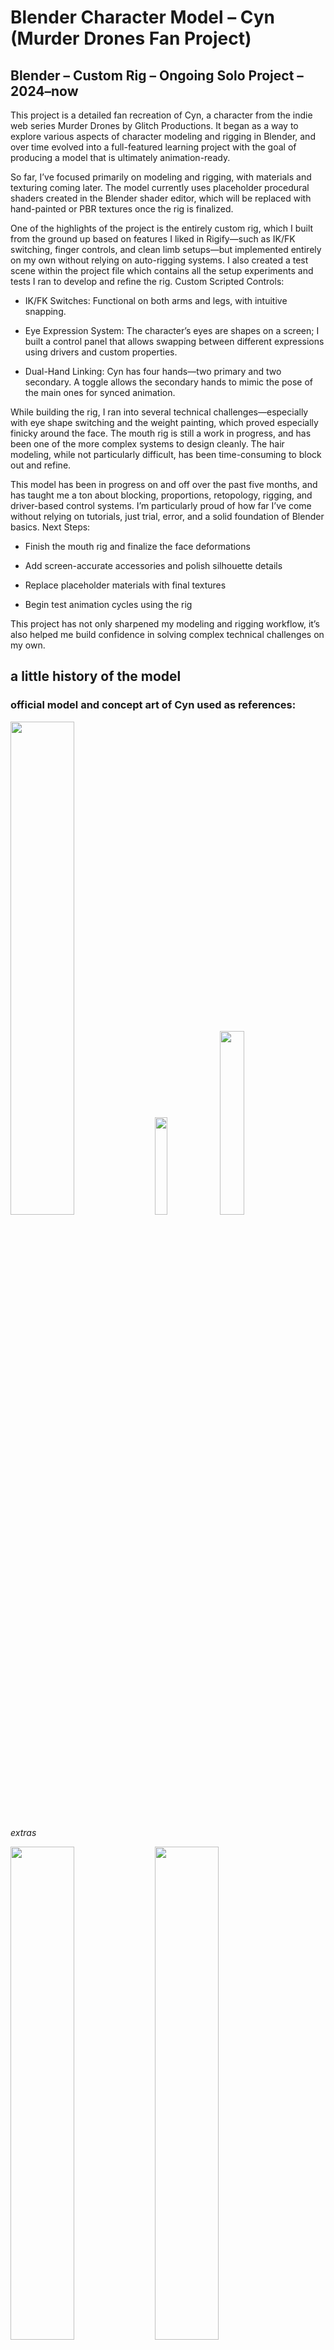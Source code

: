 # Blender Character Model – Cyn (Murder Drones Fan Project)

## Blender – Custom Rig – Ongoing Solo Project – 2024–now

This project is a detailed fan recreation of Cyn, a character from the indie web series Murder Drones by Glitch Productions. It began as a way to explore various aspects of character modeling and rigging in Blender, and over time evolved into a full-featured learning project with the goal of producing a model that is ultimately animation-ready.

So far, I’ve focused primarily on modeling and rigging, with materials and texturing coming later. The model currently uses placeholder procedural shaders created in the Blender shader editor, which will be replaced with hand-painted or PBR textures once the rig is finalized.

One of the highlights of the project is the entirely custom rig, which I built from the ground up based on features I liked in Rigify—such as IK/FK switching, finger controls, and clean limb setups—but implemented entirely on my own without relying on auto-rigging systems. I also created a test scene within the project file which contains all the setup experiments and tests I ran to develop and refine the rig.
Custom Scripted Controls:

- IK/FK Switches: Functional on both arms and legs, with intuitive snapping.

- Eye Expression System: The character’s eyes are shapes on a screen; I built a control panel that allows swapping between different expressions using drivers and custom properties.

- Dual-Hand Linking: Cyn has four hands—two primary and two secondary. A toggle allows the secondary hands to mimic the pose of the main ones for synced animation.

While building the rig, I ran into several technical challenges—especially with eye shape switching and the weight painting, which proved especially finicky around the face. The mouth rig is still a work in progress, and has been one of the more complex systems to design cleanly. The hair modeling, while not particularly difficult, has been time-consuming to block out and refine.

This model has been in progress on and off over the past five months, and has taught me a ton about blocking, proportions, retopology, rigging, and driver-based control systems. I’m particularly proud of how far I’ve come without relying on tutorials, just trial, error, and a solid foundation of Blender basics.
Next Steps:

- Finish the mouth rig and finalize the face deformations

- Add screen-accurate accessories and polish silhouette details

- Replace placeholder materials with final textures

- Begin test animation cycles using the rig

This project has not only sharpened my modeling and rigging workflow, it’s also helped me build confidence in solving complex technical challenges on my own.

## a little history of the model

### official model and concept art of Cyn used as references: 


<img src="./images/cyn-concept.webp" width="45%"/>

<img src="./images/cyn_teaser.webp" width="20%"/>
<img src="./images/Cyn_Art.jpg" width="27.5%"/>

*extras*

<img src="./images/heart.webp" width="45%"/>
<img src="./images/hand_tentacle.jpg" width="45%"/>

Why i find the face so complicated:

- from wide toothy grin taking up the whole bottom part of the face

<img src="./images/cyn_grin.webp" width="40%"/>

- to small close lips

<img src="./images/closed_lips.webp" width="40%"/>

- it can also move to the sides

<img src="./images/cyn.jpg" width="40%"/>

### History of the model

first blockouts:

<img src="./images/first_blockout.png" width="20%"/>
<img src="./images/first_robot_hands.png" width="20%"/>

<img src="./images/first_colors.png" width="20%"/>

start of the legs:

<img src="./images/leg_start.png" width="50%"/>

adding more details to the curves i used for the hair:

<img src="./images/hair_v1.png" width="45%"/>
<img src="./images/hair_v2.png" width="45%"/>

fixing the feets: 
 - model view:

<img src="./images/feet_v1_color.png" width="45%"/>
<img src="./images/feet_v2_color.png" width="45%"/>

 - wireframe view:
 
<img src="./images/feet_v1_wire.png" width="45%"/>
<img src="./images/feet_v2_wire.png" width="45%"/>

 starting the details:

<img src="./images/robe_start.png" width="70%"/>

adjusting proportions (skint tone proportions are the adjusted version): 

<img src="./images/new_prop_front.png" width="45%"/>
<img src="./images/new_prop_sides.png" width="45%"/>

 start of retopology (blockout is hiddden):

<img src="./images/start_retopo.png" width="70%"/>

 The first version is complete (made with a bic mixamo rig just to test how the model felt):

<img src="./images/test_render.png" width="70%"/>


teeths upgrade (old vs new):

<img src="./images/teeths_old.png" width="45%"/>
<img src="./images/teeths_new.png" width="45%"/>

shape keys control for the teeths:

<img src="./images/tsk1.png" width="45%"/>
<img src="./images/tsk2.png" width="45%"/>
<img src="./images/tsk3.png" width="45%"/>
<img src="./images/tsk4.png" width="45%"/>

the first version of the eyes: 

<img src="./images/eyes_v1.gif" width="45%"/>

the topology at this point (red lines are the seams for UV mapping):

<img src="./images/old_topo.png" width="45%"/>

a small change but one i wanted to do for a while (made with ibis paint):

<img src="./images/old_chet_icon.png" width="45%"/>
<img src="./images/newer_icon.png" width="45%"/>

new robot hands!:

<img src="./images/new_hand_up_c.png" width="45%"/>
<img src="./images/new_hand_up_w.png" width="45%"/>
<img src="./images/new_hand_down_c.png" width="45%"/>
<img src="./images/new_hand_down_w.png" width="45%"/>

the rings on the finger are there for accuracy with the source material and are toggleable via shapekeys for close up shots

chest icon v2 (made with illustrator):

<img src="./images/new_icon.png" width="45%"/>

new test render with a few miscelanous additions, such as:
 - Null orb (one of Cyn's the main power )
 - black hole(no real reason)
 - Absolute solver symbol (Cyn's power/icon also there for lighting purposes)

 <img src="./images/test_render_2.png" width="90%"/>

 Start of the rig:
- red for IK
- blue for FK
- absolute solver shape as root
- inspired by the rigify rig but entirely custom made
- control panel with FK/IK switch for all limbs

<img src="./images/rig_start.png" width="60%"/>

*extra: modeled and rigged the tentacle she has:*

<img src="./images/tentacle_rig.png" width="20%"/>
<img src="./images/test_render_3.png" width="70%"/>

trying rigs configuarion for the mouth using bendy bones:

<img src="./images/mrig_1_1.png" width="30%"/>
<img src="./images/mrig_1_2.png" width="30%"/>
<img src="./images/mrig_1_3.png" width="30%"/>
<img src="./images/mrig_1_4.png" width="30%"/>
<img src="./images/mrig_1_5.png" width="30%"/>
<img src="./images/mrig_1_6.png" width="30%"/>

*extra: hand tentacle from episode 2, and callback ping scene*

<img src="./images/hand_tentacle.png" width="30%"/>

*extra: start on the core*

<img src="./images/core_start.png" width="30%"/>


the new and improved rig control panel:

<img src="./images/control_panel.png" width="50%"/>

rigging issues: 

<img src="./images/rig_issue_1.png" width="45%"/>
<img src="./images/rig_issue_2.png" width="45%"/>

fixed issue 1:

<img src="./images/issue_1_fix_1.png" width="45%"/>
<img src="./images/issue_1_fix_2.png" width="45%"/>

*extra: progress on the core:*

<img src="./images/core_progress.png" width="60%"/>
<img src="./images/core_flesh.png" width="30%"/>